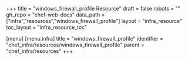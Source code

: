 +++
title = "windows_firewall_profile Resource"
draft = false
robots = ""
gh_repo = "chef-web-docs"
data_path = ["infra","resources","windows_firewall_profile"]
layout = "infra_resource"
toc_layout = "infra_resource_toc"

[menu]
  [menu.infra]
    title = "windows_firewall_profile"
    identifier = "chef_infra/resources/windows_firewall_profile"
    parent = "chef_infra/resources"
+++

<!-- The contents of this page are automatically generated from the windows_firewall_profile.yaml file in the data directory. -->
<!-- To suggest a change, edit the https://github.com/chef/chef/blob/master/lib/chef/resource/windows_firewall_profile.rb file
      and submit a pull request to the https://github.com/chef/chef repository. -->
